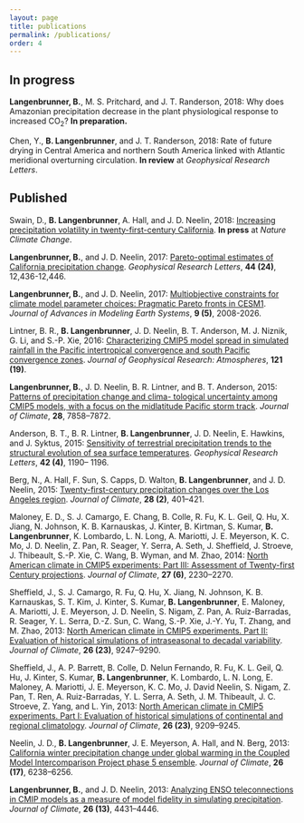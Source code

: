 ```yaml
---
layout: page
title: publications
permalink: /publications/
order: 4
---
```


## In progress

__Langenbrunner, B.__, M. S. Pritchard, and J. T. Randerson, 2018: Why does Amazonian precipitation decrease in the plant physiological response to increased CO<sub>2</sub>? __In preparation.__

Chen, Y., __B. Langenbrunner__, and J. T. Randerson, 2018:  Rate of future drying in Central America and northern South America linked with Atlantic meridional overturning circulation.  __In review__ at _Geophysical Research Letters_.

## Published

Swain, D., __B. Langenbrunner__, A. Hall, and J. D. Neelin, 2018: [Increasing precipitation volatility in twenty-first-century California][swain2018_ncc]. __In press__ at _Nature Climate Change_.

__Langenbrunner, B.__, and J. D. Neelin, 2017: [Pareto-optimal estimates of California precipitation change][langenbrunner2017_grl].  _Geophysical Research Letters_, __44 (24)__, 12,436-12,446.

__Langenbrunner, B.__, and J. D. Neelin, 2017: [Multiobjective constraints for climate model parameter choices: Pragmatic Pareto fronts in CESM1][langenbrunner2017_james]. _Journal of Advances in Modeling Earth Systems_, __9 (5)__, 2008-2026.

Lintner, B. R., __B. Langenbrunner__, J. D. Neelin, B. T. Anderson, M. J. Niznik, G. Li, and S.-P. Xie, 2016: [Characterizing CMIP5 model spread in simulated rainfall in the Pacific intertropical convergence and south Pacific convergence zones][lintner2016_jgr]. _Journal of Geophysical Research: Atmospheres_, __121 (19)__.

__Langenbrunner, B.__, J. D. Neelin, B. R. Lintner, and B. T. Anderson, 2015: [Patterns of precipitation change and clima- tological uncertainty among CMIP5 models, with a focus on the midlatitude Pacific storm track][langenbrunner2015_jclim]. _Journal of Climate_, __28__, 7858–7872.

Anderson, B. T., B. R. Lintner, __B. Langenbrunner__, J. D. Neelin, E. Hawkins, and J. Syktus, 2015: [Sensitivity of terrestrial precipitation trends to the structural evolution of sea surface temperatures][anderson2015_grl]. _Geophysical Research Letters_, __42 (4)__, 1190– 1196.

Berg, N., A. Hall, F. Sun, S. Capps, D. Walton, __B. Langenbrunner__, and J. D. Neelin, 2015:  [Twenty-first-century precipitation changes over the Los Angeles region][berg2015_jclim]. _Journal of Climate_, __28 (2)__, 401–421.

Maloney, E. D., S. J. Camargo, E. Chang, B. Colle, R. Fu, K. L. Geil, Q. Hu, X. Jiang, N. Johnson, K. B. Karnauskas, J. Kinter, B. Kirtman, S. Kumar, __B. Langenbrunner__, K. Lombardo, L. N. Long, A. Mariotti, J. E. Meyerson, K. C. Mo, J. D. Neelin, Z. Pan, R. Seager, Y. Serra, A. Seth, J. Sheffield, J. Stroeve, J. Thibeault, S.-P. Xie, C. Wang, B. Wyman, and M. Zhao, 2014: [North American climate in CMIP5 experiments: Part III: Assessment of Twenty-first Century projections][maloney2014_jclim].  _Journal of Climate_, __27 (6)__, 2230–2270.

Sheffield, J., S. J. Camargo, R. Fu, Q. Hu, X. Jiang, N. Johnson, K. B. Karnauskas, S. T. Kim, J. Kinter, S. Kumar, __B. Langenbrunner__, E. Maloney, A. Mariotti, J. E. Meyerson, J. D. Neelin, S. Nigam, Z. Pan, A. Ruiz-Barradas, R. Seager, Y. L. Serra, D.-Z. Sun, C. Wang, S.-P. Xie, J.-Y. Yu, T. Zhang, and M. Zhao, 2013: [North American climate in CMIP5 experiments. Part II: Evaluation of historical simulations of intraseasonal to decadal variability][sheffield2013b_jclim]. _Journal of Climate_, __26 (23)__, 9247–9290.

Sheffield, J., A. P. Barrett, B. Colle, D. Nelun Fernando, R. Fu, K. L. Geil, Q. Hu, J. Kinter, S. Kumar, __B. Langenbrunner__, K. Lombardo, L. N. Long, E. Maloney, A. Mariotti, J. E. Meyerson, K. C. Mo, J. David Neelin, S. Nigam, Z. Pan, T. Ren, A. Ruiz-Barradas, Y. L. Serra, A. Seth, J. M. Thibeault, J. C. Stroeve, Z. Yang, and L. Yin, 2013: [North American climate in CMIP5 experiments. Part I: Evaluation of historical simulations of continental and regional climatology][sheffield2013a_jclim].  _Journal of Climate_, __26 (23)__, 9209–9245.

Neelin, J. D., __B. Langenbrunner__, J. E. Meyerson, A. Hall, and N. Berg, 2013: [California winter precipitation change under global warming in the Coupled Model Intercomparison Project phase 5 ensemble][neelin2013_jclim]. _Journal of Climate_, __26 (17)__, 6238–6256.

__Langenbrunner, B.__, and J. D. Neelin, 2013: [Analyzing ENSO teleconnections in CMIP models as a measure of model fidelity in simulating precipitation][langenbrunner2013_jclim]. _Journal of Climate_, __26 (13)__, 4431–4446.


[langenbrunner2017_grl]: https://bairdlangenbrunner.github.io/langenbrunner2017_grl.pdf
[langenbrunner2017_james]: https://bairdlangenbrunner.github.io/langenbrunner2017_james.pdf
[langenbrunner2015_jclim]: https://bairdlangenbrunner.github.io/langenbrunner2015_jclim.pdf
[langenbrunner2013_jclim]: https://bairdlangenbrunner.github.io/langenbrunner2013_jclim.pdf
[neelin2013_jclim]: https://bairdlangenbrunner.github.io/neelin2013_jclim.pdf
[neelin2016_jgr]: https://bairdlangenbrunner.github.io/lintner2016_jgr.pdf
[berg2015_jclim]: https://bairdlangenbrunner.github.io/berg2015_jclim.pdf
[lintner2016_jgr]: https://bairdlangenbrunner.github.io/lintner2016_jgr.pdf
[anderson2015_grl]: https://bairdlangenbrunner.github.io/anderson2015_grl.pdf
[maloney2014_jclim]: https://bairdlangenbrunner.github.io/maloney2014_jclim.pdf
[sheffield2013a_jclim]: https://bairdlangenbrunner.github.io/sheffield2013a_jclim.pdf
[sheffield2013b_jclim]: https://bairdlangenbrunner.github.io/sheffield2013b_jclim.pdf
[swain2018_ncc]: https://www.nature.com/articles/s41558-018-0140-y